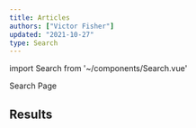 ```yaml
---
title: Articles
authors: ["Victor Fisher"]
updated: "2021-10-27"
type: Search
---
```


import Search from '~/components/Search.vue'

<g-link to="/search">Search Page</g-link>

## Results

<Search category="Article" />
